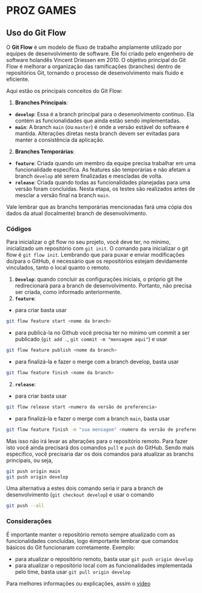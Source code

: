 # PROZ GAMES

## Uso do Git Flow
O **Git Flow** é um modelo de fluxo de trabalho amplamente utilizado por equipes de desenvolvimento de software. Ele foi criado pelo engenheiro de software holandês Vincent Driessen em 2010. O objetivo principal do Git Flow é melhorar a organização das ramificações (branches) dentro de repositórios Git, tornando o processo de desenvolvimento mais fluido e eficiente.

Aqui estão os principais conceitos do Git Flow:

1. **Branches Principais**:
  - **`develop`**: Essa é a branch principal para o desenvolvimento contínuo. Ela contém as funcionalidades que ainda estão sendo implementadas.
  - **`main`**: A branch `main` (ou `master`) é onde a versão estável do software é mantida. Alterações diretas nesta branch devem ser evitadas para manter a consistência da aplicação.

2. **Branches Temporárias**:
  - **`feature`**: Criada quando um membro da equipe precisa trabalhar em uma funcionalidade específica. As features são temporárias e não afetam a branch `develop` até serem finalizadas e mescladas de volta.
  - **`release`**: Criada quando todas as funcionalidades planejadas para uma versão foram concluídas. Nesta etapa, os testes são realizados antes de mesclar a versão final na branch `main`.

Vale lembrar que as branchs temporárias mencionadas fará uma cópia dos dados da atual (localmente) branch de desenvolvimento.

### **Códigos**
Para inicializar o git flow no seu projeto, você deve ter, no mínimo, inicializado um repositório com `git init`. O comando para inicializar o git flow é `git flow init`. Lembrando que para puxar e enviar modificações do/para o GitHub, é necessário que os repositórios estejam devidamente vinculados, tanto o local quanto o remoto.

1. **`Develop`**: quando concluir as configurações iniciais, o próprio git lhe redirecionará para a branch de desenvolvimento. Portanto, não precisa ser criada, como informado anteriormente.
2. **`feature`**: 
  - para criar basta usar
  ```Bash
  git flow feature start <nome da branch>
  ```
  - para publicá-la no Github você precisa ter no mínimo um commit a ser publicado (`git add .`, `git commit -m "mensagem aqui"`) e usar
  ```Bash
  git flow feature publish <nome da branch>
  ```
  - para finalizá-la e fazer o merge com a branch develop, basta usar
  ```Bash
  git flow feature finish <nome da branch>
  ```
2. **`release`**:
  - para criar basta usar
  ```Bash
  git flow release start <numero da versão de preferencia>
  ```
  - para finalizá-la e fazer o merge com a branch `main`, basta usar
  ```Bash
  git flow feature finish -m "sua mensagem" <numero da versão de preferencia>
  ```
  Mas isso não irá levar as alterações para o repositório remoto. Para fazer isto você ainda precisará dos comandos `pull` e `push` do GitHub. Sendo mais especifico, você precisaria dar os dois comandos para atualizar as branchs principais, ou seja,
  ```Bash
  git push origin main
  git push origin develop
  ```
  Uma alternativa a estes dois comando seria ir para a branch de desenvolvimento (`git checkout develop`) e usar o comando
  ```Bash
  git push --all
  ```

### Considerações
É importante manter o repositório remoto sempre atualizado com as funcionalidades concluídas, logo éimportante lembrar que comandos básicos do Git funcionaram corretamente. Exemplo:
- para atualizar o repositório remoto, basta usar `git push origin develop`
- para atualizar o repositório local com as funcionalidades implementada pelo time, basta usar `git pull origin develop`

Para melhores informações ou explicações, assim o [video](https://youtu.be/394mc6PV8t8?si=8a5D91i0oY40zhAM)